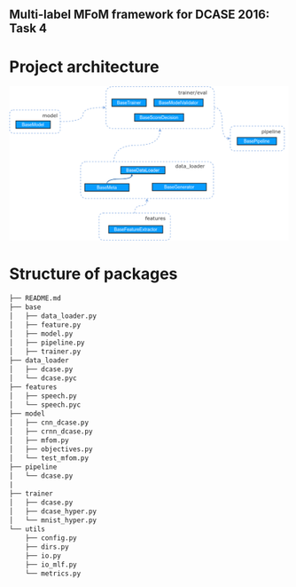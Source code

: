 Multi-label MFoM framework for DCASE 2016: Task 4
-------------------------------------------------

Project architecture
====================

![Architecture of the base framework](../docs/figures/architecture_base_framework.png)


Structure of packages
=====================

```
├── README.md
├── base
│   ├── data_loader.py
│   ├── feature.py
│   ├── model.py
│   ├── pipeline.py
│   ├── trainer.py
├── data_loader
│   ├── dcase.py
│   └── dcase.pyc
├── features
│   ├── speech.py
│   └── speech.pyc
├── model
│   ├── cnn_dcase.py
│   ├── crnn_dcase.py
│   ├── mfom.py
│   ├── objectives.py
│   └── test_mfom.py
├── pipeline
│   └── dcase.py
|
├── trainer
│   ├── dcase.py
│   ├── dcase_hyper.py
│   └── mnist_hyper.py
└── utils
    ├── config.py
    ├── dirs.py
    ├── io.py
    ├── io_mlf.py
    └── metrics.py
```